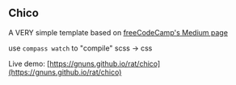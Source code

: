 ## Chico
A VERY simple template based on [freeCodeCamp's Medium page](https://medium.freecodecamp.com/)

use `compass watch` to "compile" scss -> css


Live demo: [https://gnuns.github.io/rat/chico](https://gnuns.github.io/rat/chico)
